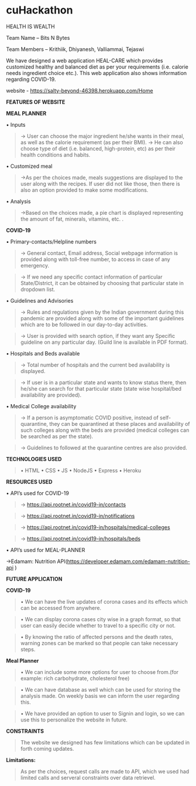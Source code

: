 # cuHackathon
HEALTH IS WEALTH

Team Name – Bits N Bytes

Team Members – Krithiik, Dhiyanesh, Valliammai, Tejaswi 

We have designed a web application HEAL-CARE which provides customized healthy and balanced diet as per your requirements (i.e. calorie needs ingredient choice etc.).
This web application also shows information regarding COVID-19. 

website - https://salty-beyond-46398.herokuapp.com/Home

**FEATURES OF WEBSITE**

**MEAL PLANNER**

•	Inputs
>-> User can choose the major ingredient he/she wants in their meal, as well as the calorie requirement (as per their BMI).
>-> He can also choose type of diet (i.e. balanced, high-protein, etc) as per their health conditions and habits.

•	Customized meal

>->As per the choices made, meals suggestions are displayed to the user along with the recipes. If user did not like those, then there is also an option provided to make some modifications.

•	Analysis
>->Based on the choices made, a pie chart is displayed representing the amount of fat, minerals, vitamins, etc. .

**COVID-19**

•	Primary-contacts/Helpline numbers

>-> General contact, Email address, Social webpage information is provided along with toll-free number, to access in case of any emergency.

>-> If we need any specific contact information of particular State/District, it can be obtained by choosing that particular state in dropdown list.

•	Guidelines and Advisories

>-> Rules and regulations given by the Indian government during this pandemic are provided along with some of the important guidelines which are to be followed in our day-to-day activities.

>-> User is provided with search option, if they want any Specific guideline on any particular day. (Guild line is available in PDF format).

•	Hospitals and Beds available

>-> Total number of hospitals and the current bed availability is displayed.

>-> If user is in a particular state and wants to know status there, then he/she can search for that particular state (state wise hospital/bed availability are provided).

•	Medical College availability

>-> If a person is asymptomatic COVID positive, instead of self-quarantine, they can be quarantined at these places and availability of such colleges along with the beds are provided (medical colleges can be searched as per the state).

>-> Guidelines to followed at the quarantine centres are also provided.

**TECHNOLOGIES USED**

>•	HTML
>•	CSS
>•	JS
>•	NodeJS
>•	Express
>•	Heroku

**RESOURCES USED**

•	API’s used for COVID-19
>-> https://api.rootnet.in/covid19-in/contacts

>-> https://api.rootnet.in/covid19-in/notifications

>-> https://api.rootnet.in/covid19-in/hospitals/medical-colleges

>-> https://api.rootnet.in/covid19-in/hospitals/beds

•	API’s used for MEAL-PLANNER

->Edamam: Nutrition API(https://developer.edamam.com/edamam-nutrition-api )

**FUTURE APPLICATION**

**COVID-19**

>•	We can have the live updates of corona cases and its effects which can be accessed from anywhere.

>•	We can display corona cases city wise in a graph format, so that user can easily decide whether to travel to a specific city or not.

>•	 By knowing the ratio of affected persons and the death rates, warning zones can be marked so that people can take necessary steps.

**Meal Planner**

>•	We can include some more options for user to choose from.(for example: rich carbohydrate, cholesterol free)

>•	We can have database as well which can be used for storing the analysis made. On weekly basis we can inform the user regarding this.

>•	We have provided an option to user to Signin and login, so we can use this to personalize the website in future.

**CONSTRAINTS**

>The website we designed has few limitations which can be updated in forth coming updates.

**Limitations:**

>As per the choices, request calls are made to API, which we used had limited calls and serveral constraints over data retrievel. 


